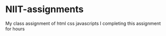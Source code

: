 # NIIT-assignments
My class assignment of html css javascripts
I completing this assignment for hours 
